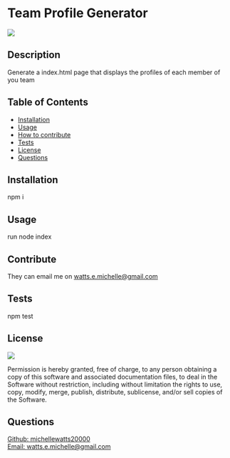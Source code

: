 # Team Profile Generator

  <a href="https://opensource.org/licenses/MIT">
  <img src="https://img.shields.io/badge/License-MIT-yellow.svg"></a>

  ## Description
  Generate a index.html page that displays the profiles of each member of you team

  ## Table of Contents
  - [Installation](#installation)
  - [Usage](#usage)
  - [How to contribute](#contribute)
  - [Tests](#tests)
  - [License](#license)
  - [Questions](#questions)

  ## Installation
  npm i

  ## Usage
  run node index

  ## Contribute
  They can email me on watts.e.michelle@gmail.com

  ## Tests 
npm test
  ## License
<a href="https://opensource.org/licenses/MIT">
<img src="https://img.shields.io/badge/License-MIT-yellow.svg"></a>

Permission is hereby granted, free of charge, to any person obtaining a copy of this software and associated documentation files, to deal in the Software without restriction, including without limitation the rights to use, copy, modify, merge, publish, distribute, sublicense, and/or sell copies of the Software.


  ## Questions
  [Github: michellewatts20000](https://github.com/michellewatts20000)
  <br>
  [Email: watts.e.michelle@gmail.com](mailto:watts.e.michelle@gmail.com)
